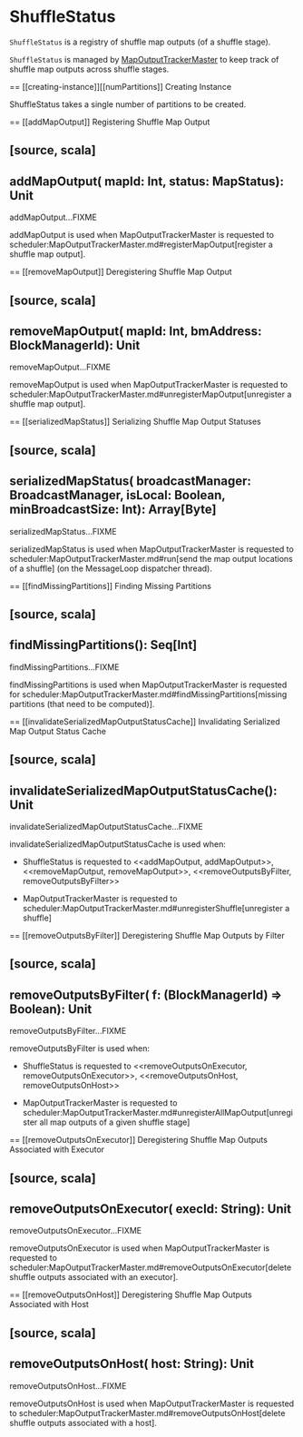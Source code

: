 # ShuffleStatus

`ShuffleStatus` is a registry of shuffle map outputs (of a shuffle stage).

`ShuffleStatus` is managed by [MapOutputTrackerMaster](MapOutputTrackerMaster.md#shuffleStatuses) to keep track of shuffle map outputs across shuffle stages.

== [[creating-instance]][[numPartitions]] Creating Instance

ShuffleStatus takes a single number of partitions to be created.

== [[addMapOutput]] Registering Shuffle Map Output

[source, scala]
----
addMapOutput(
  mapId: Int,
  status: MapStatus): Unit
----

addMapOutput...FIXME

addMapOutput is used when MapOutputTrackerMaster is requested to scheduler:MapOutputTrackerMaster.md#registerMapOutput[register a shuffle map output].

== [[removeMapOutput]] Deregistering Shuffle Map Output

[source, scala]
----
removeMapOutput(
  mapId: Int,
  bmAddress: BlockManagerId): Unit
----

removeMapOutput...FIXME

removeMapOutput is used when MapOutputTrackerMaster is requested to scheduler:MapOutputTrackerMaster.md#unregisterMapOutput[unregister a shuffle map output].

== [[serializedMapStatus]] Serializing Shuffle Map Output Statuses

[source, scala]
----
serializedMapStatus(
  broadcastManager: BroadcastManager,
  isLocal: Boolean,
  minBroadcastSize: Int): Array[Byte]
----

serializedMapStatus...FIXME

serializedMapStatus is used when MapOutputTrackerMaster is requested to scheduler:MapOutputTrackerMaster.md#run[send the map output locations of a shuffle] (on the MessageLoop dispatcher thread).

== [[findMissingPartitions]] Finding Missing Partitions

[source, scala]
----
findMissingPartitions(): Seq[Int]
----

findMissingPartitions...FIXME

findMissingPartitions is used when MapOutputTrackerMaster is requested for scheduler:MapOutputTrackerMaster.md#findMissingPartitions[missing partitions (that need to be computed)].

== [[invalidateSerializedMapOutputStatusCache]] Invalidating Serialized Map Output Status Cache

[source, scala]
----
invalidateSerializedMapOutputStatusCache(): Unit
----

invalidateSerializedMapOutputStatusCache...FIXME

invalidateSerializedMapOutputStatusCache is used when:

* ShuffleStatus is requested to <<addMapOutput, addMapOutput>>, <<removeMapOutput, removeMapOutput>>, <<removeOutputsByFilter, removeOutputsByFilter>>

* MapOutputTrackerMaster is requested to scheduler:MapOutputTrackerMaster.md#unregisterShuffle[unregister a shuffle]

== [[removeOutputsByFilter]] Deregistering Shuffle Map Outputs by Filter

[source, scala]
----
removeOutputsByFilter(
  f: (BlockManagerId) => Boolean): Unit
----

removeOutputsByFilter...FIXME

removeOutputsByFilter is used when:

* ShuffleStatus is requested to <<removeOutputsOnExecutor, removeOutputsOnExecutor>>, <<removeOutputsOnHost, removeOutputsOnHost>>

* MapOutputTrackerMaster is requested to scheduler:MapOutputTrackerMaster.md#unregisterAllMapOutput[unregister all map outputs of a given shuffle stage]

== [[removeOutputsOnExecutor]] Deregistering Shuffle Map Outputs Associated with Executor

[source, scala]
----
removeOutputsOnExecutor(
  execId: String): Unit
----

removeOutputsOnExecutor...FIXME

removeOutputsOnExecutor is used when MapOutputTrackerMaster is requested to scheduler:MapOutputTrackerMaster.md#removeOutputsOnExecutor[delete shuffle outputs associated with an executor].

== [[removeOutputsOnHost]] Deregistering Shuffle Map Outputs Associated with Host

[source, scala]
----
removeOutputsOnHost(
  host: String): Unit
----

removeOutputsOnHost...FIXME

removeOutputsOnHost is used when MapOutputTrackerMaster is requested to scheduler:MapOutputTrackerMaster.md#removeOutputsOnHost[delete shuffle outputs associated with a host].
